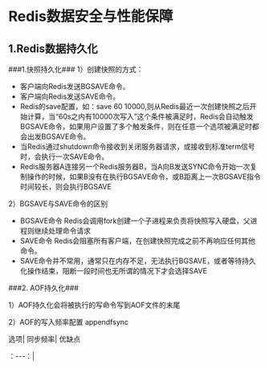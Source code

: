 # Redis数据安全与性能保障 #

## 1.Redis数据持久化 ##

###1.快照持久化###
1）创建快照的方式：
	
- 客户端向Redis发送BGSAVE命令。
- 客户端向Redis发送SAVE命令。
- Redis的save配置，如：save 60 10000,则从Redis最近一次创建快照之后开始计算，当“60s之内有10000次写入”这个条件被满足时，Redis会自动触发BGSAVE命令，如果用户设置了多个触发条件，则在任意一个选项被满足时都会出发BGSAVE命令。
- 当Redis通过shutdown命令接收到关闭服务器请求，或接收到标准term信号时，会执行一次SAVE命令。
- Redis服务器A连接另一个Redis服务器B，当A向B发送SYNC命令开始一次复制操作的时候，如果B没有在执行BGSAVE命令，或B距离上一次BGSAVE指令时间较长，则会执行BGSAVE

2）BGSAVE与SAVE命令的区别
- BGSAVE命令 Redis会调用fork创建一个子进程来负责将快照写入硬盘，父进程则继续处理命令请求
- SAVE命令 Redis会阻塞所有客户端，在创建快照完成之前不再响应任何其他命令。
- SAVE命令并不常用，通常只在内存不足，无法执行BGSAVE，或者等待持久化操作结束，阻断一段时间也无所谓的情况下才会选择SAVE

###2. AOF持久化###

1）AOF持久化会将被执行的写命令写到AOF文件的末尾

2）AOF的写入频率配置 appendfsync



选项| 同步频率| 优缺点

：---：|